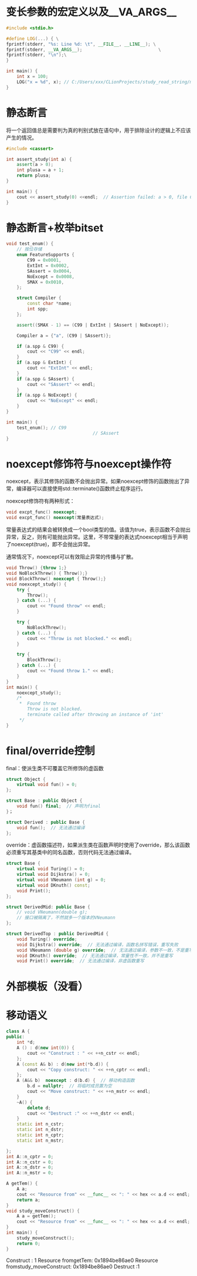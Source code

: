 # 变长参数的宏定义以及__VA_ARGS__

```cpp
#include <stdio.h>

#define LOG(...) { \
fprintf(stderr, "%s: Line %d: \t", __FILE__, __LINE__); \
fprintf(stderr, __VA_ARGS__);                             \
fprintf(stderr, "\n");\
}

int main() {
    int x = 100;
    LOG("x = %d", x); // C:/Users/xxx/CLionProjects/study_read_string/main.cpp: Line 69:  x = 100
}
```

# 静态断言

将一个返回值总是需要判为真的判别式放在语句中，用于排除设计的逻辑上不应该产生的情况。

```cpp
#include <cassert>

int assert_study(int a) {
    assert(a > 0);
    int plusa = a + 1;
    return plusa;
}

int main() {
    cout << assert_study(0) <<endl;  // Assertion failed: a > 0, file C:/Users/xxx/CLionProjects/study_read_string/main.cpp, line 68
}
```

# 静态断言+枚举bitset

```cpp
void test_enum() {
    // 按位存储
    enum FeatureSupports {
        C99 = 0x0001,
        ExtInt = 0x0002,
        SAssert = 0x0004,
        NoExcept = 0x0008,
        SMAX = 0x0010,
    };

    struct Compiler {
        const char *name;
        int spp;
    };

    assert((SMAX - 1) == (C99 | ExtInt | SAssert | NoExcept));

    Compiler a = {"a", (C99 | SAssert)};

    if (a.spp & C99) {
        cout << "C99" << endl;
    }
    if (a.spp & ExtInt) {
        cout << "ExtInt" << endl;
    }
    if (a.spp & SAssert) {
        cout << "SAssert" << endl;
    }
    if (a.spp & NoExcept) {
        cout << "NoExcept" << endl;
    }
}

int main() {
    test_enum(); // C99
								 // SAssert
}
```

# noexcept修饰符与noexcept操作符

noexcept，表示其修饰的函数不会抛出异常。如果noexcept修饰的函数抛出了异常，编译器可以直接使用std::terminate()函数终止程序运行。

noexcept修饰符有两种形式：

```cpp
void excpt_func() noexcept;
void excpt_func() noexcept(常量表达式);
```

常量表达式的结果会被转换成一个bool类型的值。该值为true，表示函数不会抛出异常，反之，则有可能抛出异常。这里，不带常量的表达式noexcept相当于声明了noexcept(true)，即不会抛出异常。

通常情况下，noexcept可以有效阻止异常的传播与扩散。

```cpp
void Throw() {throw 1;}
void NoBlockThrew() { Throw();}
void BlockThrow() noexcept { Throw();}
void noexcept_study() {
    try {
        Throw();
    } catch (...) {
        cout << "Found throw" << endl;
    }

    try {
        NoBlockThrew();
    } catch (...) {
        cout << "Throw is not blocked." << endl;
    }

    try {
        BlockThrow();
    } catch (...) {
        cout << "Found throw 1." << endl;
    }
}
int main() {
    noexcept_study();
    /*
     *  Found throw
        Throw is not blocked.
        terminate called after throwing an instance of 'int'
     */
}
```

# final/override控制

final：使派生类不可覆盖它所修饰的虚函数

```cpp
struct Object {
	virtual void fun() = 0;
};

struct Base : public Object {
	void fun() final;  // 声明为final
}；

struct Derived : public Base {
	void fun();  // 无法通过编译
};
```

override：虚函数描述符，如果派生类在函数声明时使用了override，那么该函数必须重写其基类中的同名函数，否则代码无法通过编译。

```cpp
struct Base {
	virtual void Turing() = 0;
	virtual void Dijkstra() = 0;
	virtual void VNeumann (int g) = 0;
	virtual void DKnuth() const;
	void Print();
};

struct DerivedMid: public Base {
	// void VNeumann(double g);
	// 接口被隔离了，不然就多一个版本的VNeumann
};

struct DerivedTop : public DerivedMid {
	void Turing() override;
	void Dijkstra() override;  // 无法通过编译，函数名拼写错误，重写失败
	void VNeumann (double g) override;  // 无法通过编译，参数不一致，不是重写
	void DKnuth() override;  // 无法通过编译，常量性不一致，并不是重写
	void Print() override;  // 无法通过编译，非虚函数重写
```

# 外部模板（没看）

# 移动语义

```cpp
class A {
public:
    int *d;
    A () : d(new int(0)) {
        cout << "Construct : " << ++n_cstr << endl;
    };
    A (const A& b) : d(new int(*b.d)) {
        cout << "Copy construct: " << ++n_cptr << endl;
    };
    A (A&& b)  noexcept : d(b.d) {  // 移动构造函数
        b.d = nullptr;  // 将临时成员置为空
        cout << "Move construct: " << ++n_mstr << endl;
    }
    ~A() {
        delete d;
        cout << "Destruct :" << ++n_dstr << endl;
    }
    static int n_cstr;
    static int n_dstr;
    static int n_cptr;
    static int n_mstr;

};
int A::n_cptr = 0;
int A::n_cstr = 0;
int A::n_dstr = 0;
int A::n_mstr = 0;

A getTem() {
    A a;
    cout << "Resource from" << __func__ << ": " << hex << a.d << endl;
    return a;
}
void study_moveConstruct() {
    A a = getTem();
    cout << "Resource from" << __func__ << ": " << hex << a.d << endl;
}
int main() {
    study_moveConstruct();
    return 0;
}
```

Construct : 1
Resource fromgetTem: 0x1894be86ae0
Resource fromstudy_moveConstruct: 0x1894be86ae0
Destruct :1

#